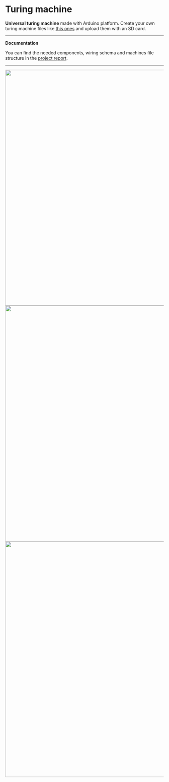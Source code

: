 # Turing machine
**Universal turing machine** made with Arduino platform. Create your own turing machine files like [this ones](https://github.com/Botxan/Turing-machine/tree/main/examples) and upload them with an SD card.

---

**Documentation**

You can find the needed components, wiring schema and machines file structure in the [project report](https://github.com/Botxan/Turing-machine/blob/main/M%C3%A1quina%20de%20Turing%20-%20Informe%20-%20Oihan%20Irastorza.pdf).

---

<div align="center">
  <img src="https://user-images.githubusercontent.com/33251573/170703795-49ef02ad-c41c-4dce-9424-0014203482f8.jpg" width="750"/>
  <img src="https://user-images.githubusercontent.com/33251573/170704095-4cd9cb95-07f8-437e-981c-be06baf22d18.jpg" width="750px"/>
  <img src="https://user-images.githubusercontent.com/33251573/170703921-91facf06-84ee-46bc-9998-58484d25a32c.jpg" width="750px"/>
</div>

